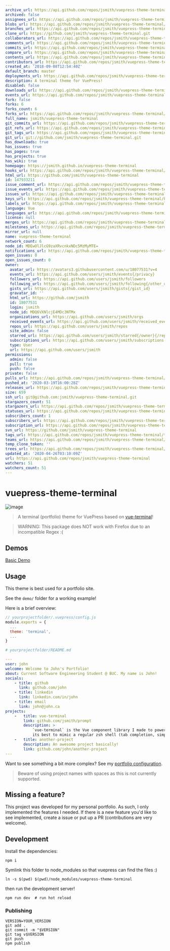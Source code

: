 ```yaml
---
archive_url: https://api.github.com/repos/jsmith/vuepress-theme-terminal/{archive_format}{/ref}
archived: false
assignees_url: https://api.github.com/repos/jsmith/vuepress-theme-terminal/assignees{/user}
blobs_url: https://api.github.com/repos/jsmith/vuepress-theme-terminal/git/blobs{/sha}
branches_url: https://api.github.com/repos/jsmith/vuepress-theme-terminal/branches{/branch}
clone_url: https://github.com/jsmith/vuepress-theme-terminal.git
collaborators_url: https://api.github.com/repos/jsmith/vuepress-theme-terminal/collaborators{/collaborator}
comments_url: https://api.github.com/repos/jsmith/vuepress-theme-terminal/comments{/number}
commits_url: https://api.github.com/repos/jsmith/vuepress-theme-terminal/commits{/sha}
compare_url: https://api.github.com/repos/jsmith/vuepress-theme-terminal/compare/{base}...{head}
contents_url: https://api.github.com/repos/jsmith/vuepress-theme-terminal/contents/{+path}
contributors_url: https://api.github.com/repos/jsmith/vuepress-theme-terminal/contributors
created_at: '2018-09-08T12:54:40Z'
default_branch: master
deployments_url: https://api.github.com/repos/jsmith/vuepress-theme-terminal/deployments
description: A terminal theme for VuePress!
disabled: false
downloads_url: https://api.github.com/repos/jsmith/vuepress-theme-terminal/downloads
events_url: https://api.github.com/repos/jsmith/vuepress-theme-terminal/events
fork: false
forks: 6
forks_count: 6
forks_url: https://api.github.com/repos/jsmith/vuepress-theme-terminal/forks
full_name: jsmith/vuepress-theme-terminal
git_commits_url: https://api.github.com/repos/jsmith/vuepress-theme-terminal/git/commits{/sha}
git_refs_url: https://api.github.com/repos/jsmith/vuepress-theme-terminal/git/refs{/sha}
git_tags_url: https://api.github.com/repos/jsmith/vuepress-theme-terminal/git/tags{/sha}
git_url: git://github.com/jsmith/vuepress-theme-terminal.git
has_downloads: true
has_issues: true
has_pages: true
has_projects: true
has_wiki: true
homepage: https://jsmith.github.io/vuepress-theme-terminal
hooks_url: https://api.github.com/repos/jsmith/vuepress-theme-terminal/hooks
html_url: https://github.com/jsmith/vuepress-theme-terminal
id: 147933211
issue_comment_url: https://api.github.com/repos/jsmith/vuepress-theme-terminal/issues/comments{/number}
issue_events_url: https://api.github.com/repos/jsmith/vuepress-theme-terminal/issues/events{/number}
issues_url: https://api.github.com/repos/jsmith/vuepress-theme-terminal/issues{/number}
keys_url: https://api.github.com/repos/jsmith/vuepress-theme-terminal/keys{/key_id}
labels_url: https://api.github.com/repos/jsmith/vuepress-theme-terminal/labels{/name}
language: Vue
languages_url: https://api.github.com/repos/jsmith/vuepress-theme-terminal/languages
license: null
merges_url: https://api.github.com/repos/jsmith/vuepress-theme-terminal/merges
milestones_url: https://api.github.com/repos/jsmith/vuepress-theme-terminal/milestones{/number}
mirror_url: null
name: vuepress-theme-terminal
network_count: 6
node_id: MDEwOlJlcG9zaXRvcnkxNDc5MzMyMTE=
notifications_url: https://api.github.com/repos/jsmith/vuepress-theme-terminal/notifications{?since,all,participating}
open_issues: 0
open_issues_count: 0
owner:
  avatar_url: https://avatars3.githubusercontent.com/u/18077531?v=4
  events_url: https://api.github.com/users/jsmith/events{/privacy}
  followers_url: https://api.github.com/users/jsmith/followers
  following_url: https://api.github.com/users/jsmith/following{/other_user}
  gists_url: https://api.github.com/users/jsmith/gists{/gist_id}
  gravatar_id: ''
  html_url: https://github.com/jsmith
  id: 18077531
  login: jsmith
  node_id: MDQ6VXNlcjE4MDc3NTMx
  organizations_url: https://api.github.com/users/jsmith/orgs
  received_events_url: https://api.github.com/users/jsmith/received_events
  repos_url: https://api.github.com/users/jsmith/repos
  site_admin: false
  starred_url: https://api.github.com/users/jsmith/starred{/owner}{/repo}
  subscriptions_url: https://api.github.com/users/jsmith/subscriptions
  type: User
  url: https://api.github.com/users/jsmith
permissions:
  admin: false
  pull: true
  push: false
private: false
pulls_url: https://api.github.com/repos/jsmith/vuepress-theme-terminal/pulls{/number}
pushed_at: '2020-03-19T16:00:28Z'
releases_url: https://api.github.com/repos/jsmith/vuepress-theme-terminal/releases{/id}
size: 659
ssh_url: git@github.com:jsmith/vuepress-theme-terminal.git
stargazers_count: 51
stargazers_url: https://api.github.com/repos/jsmith/vuepress-theme-terminal/stargazers
statuses_url: https://api.github.com/repos/jsmith/vuepress-theme-terminal/statuses/{sha}
subscribers_count: 1
subscribers_url: https://api.github.com/repos/jsmith/vuepress-theme-terminal/subscribers
subscription_url: https://api.github.com/repos/jsmith/vuepress-theme-terminal/subscription
svn_url: https://github.com/jsmith/vuepress-theme-terminal
tags_url: https://api.github.com/repos/jsmith/vuepress-theme-terminal/tags
teams_url: https://api.github.com/repos/jsmith/vuepress-theme-terminal/teams
temp_clone_token: ''
trees_url: https://api.github.com/repos/jsmith/vuepress-theme-terminal/git/trees{/sha}
updated_at: '2020-04-26T03:10:09Z'
url: https://api.github.com/repos/jsmith/vuepress-theme-terminal
watchers: 51
watchers_count: 51
---
```


# vuepress-theme-terminal
<img src="https://i.ibb.co/gJc6psR/image.png" alt="image" border="0">

> A terminal (portfolio) theme for VuePress based on [vue-terminal](https://github.com/jsmith/vue-terminal)!

> WARNING: This package does NOT work with Firefox due to an incompatible Regex :(

## Demos
[Basic Demo](https://jsmith.github.io/vuepress-theme-terminal)

## Usage
This theme is best used for a portfolio site.

See the `demo/` folder for a working example!

Here is a brief overview:
```javascript
// yourprojectfolder/.vuepress/config.js
module.exports = {
  ...
  theme: 'terminal',
  ...
}
```

```yaml
# yourprojectfolder/README.md

---
user: john
welcome: Welcome to John's Portfolio!
about: Current Software Engineering Student @ BUC. My name is John!
socials:
    - title: github
      link: github.com/john
    - title: linkedin
      link: linkedin.com/in/john
    - title: email
      link: john@john.ca
projects:
    -   title: vue-terminal
        link: github.com/jsmith/prompt
        description: >
            `vue-terminal` is the Vue component library I made to power this website. It tries
            its best to mimic a regular zsh shell (tab completion, simple commands, etc.).
    -   title: another-project
        description: An awesome project basically!
        link: github.com/john/another-project
---
```

Want to see something a bit more complex? See my [portfolio configuration](https://raw.githubusercontent.com/jsmith/portfolio/5ce6445fb6036cfdfa4efd1c0ffeb3adab4b869e/jsmith.github.io/README.md).

> Beware of using project names with spaces as this is not currently supported.

## Missing a feature?
This project was developed for my personal portfolio. As such, I only implemented the features I needed. If there is a new feature you'd like to see implemented, create a issue or put up a PR (contributions are very welcome).

## Development
Install the dependencies:
```
npm i
```

Symlink this folder to node_modules so that vuepress can find the files :)
```
ln -s $(pwd) $(pwd)/node_modules/vuepress-theme-terminal
```

then run the development server!
```
npm run dev  # run hot reload
```

### Publishing
```
VERSION=YOUR_VERSION
git add .
git commit -m "$VERSION"
git tag v$VERSION
git push
npm publish
```
